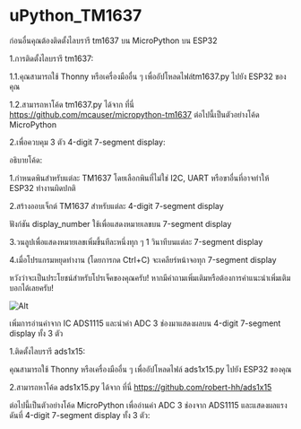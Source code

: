 # uPython_TM1637

ก่อนอื่นคุณต้องติดตั้งไลบรารี tm1637 บน MicroPython บน ESP32

1.การติดตั้งไลบรารี tm1637:

1.1.คุณสามารถใช้ Thonny หรือเครื่องมืออื่น ๆ เพื่ออัปโหลดไฟล์tm1637.py ไปยัง ESP32 ของคุณ

1.2.สามารถหาโค้ด tm1637.py ได้จาก ที่นี่ https://github.com/mcauser/micropython-tm1637 ต่อไปนี้เป็นตัวอย่างโค้ด MicroPython

2.เพื่อควบคุม 3 ตัว 4-digit 7-segment display:

อธิบายโค้ด:

1.กำหนดพินสำหรับแต่ละ TM1637 โดยเลือกพินที่ไม่ใช่ I2C, UART หรือขาอื่นที่อาจทำให้ ESP32 ทำงานผิดปกติ

2.สร้างออบเจ็กต์ TM1637 สำหรับแต่ละ 4-digit 7-segment display

ฟังก์ชัน display_number ใช้เพื่อแสดงหมายเลขบน 7-segment display

3.วนลูปเพื่อแสดงหมายเลขเพิ่มขึ้นทีละหนึ่งทุก ๆ 1 วินาทีบนแต่ละ 7-segment display

4.เมื่อโปรแกรมหยุดทำงาน (โดยการกด Ctrl+C) จะเคลียร์หน้าจอทุก 7-segment display

หวังว่าจะเป็นประโยชน์สำหรับโปรเจ็คของคุณครับ! หากมีคำถามเพิ่มเติมหรือต้องการคำแนะนำเพิ่มเติม บอกได้เลยครับ!

![Alt](https://repobeats.axiom.co/api/embed/f0d36e5660126b9dca48f5a745191bbcfd1be3dc.svg "Repobeats analytics image")

เพิ่มการอ่านค่าจาก IC ADS1115 และนำค่า ADC 3 ช่องมาแสดงผลบน 4-digit 7-segment display ทั้ง 3 ตัว

1.ติดตั้งไลบรารี ads1x15:

คุณสามารถใช้ Thonny หรือเครื่องมืออื่น ๆ เพื่ออัปโหลดไฟล์ ads1x15.py ไปยัง ESP32 ของคุณ

2.สามารถหาโค้ด ads1x15.py ได้จาก ที่นี่ https://github.com/robert-hh/ads1x15

ต่อไปนี้เป็นตัวอย่างโค้ด MicroPython เพื่ออ่านค่า ADC 3 ช่องจาก ADS1115 และแสดงผลแรงดันที่ 4-digit 7-segment display ทั้ง 3 ตัว:
